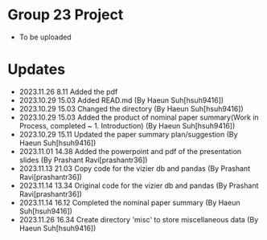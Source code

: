 # Group 23 Project
- To be uploaded

# Updates
- 2023.11.26 8.11 Added the pdf
- 2023.10.29 15.03 Added READ.md (By Haeun Suh[hsuh9416])
- 2023.10.29 15.03 Changed the directory (By Haeun Suh[hsuh9416])
- 2023.10.29 15.03 Added the product of nominal paper summary(Work in Process, completed ~ 1. Introduction) (By Haeun Suh[hsuh9416])
- 2023.10.29 15.11 Updated the paper summary plan/suggestion (By Haeun Suh[hsuh9416])
- 2023.11.01 14.38 Added the powerpoint and pdf of the presentation slides (By Prashant Ravi[prashantr36])
- 2023.11.13 21.03 Copy code for the vizier db and pandas (By Prashant Ravi[prashantr36])
- 2023.11.14 13.34 Original code for the vizier db and pandas (By Prashant Ravi[prashantr36])
- 2023.11.14 16.12 Completed the nominal paper summary (By Haeun Suh[hsuh9416])
- 2023.11.26 16.34 Create directory 'misc' to store miscellaneous data (By Haeun Suh[hsuh9416])
